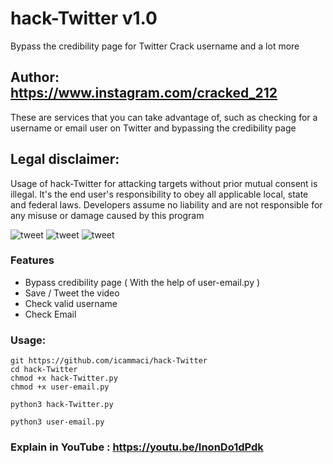 

# hack-Twitter v1.0
 Bypass the credibility page for Twitter Crack username and a lot more 

## Author: https://www.instagram.com/cracked_212


These are services that you can take advantage of, such as checking for a username or email user on Twitter and bypassing the credibility page

## Legal disclaimer:

Usage of hack-Twitter for attacking targets without prior mutual consent is illegal. It's the end user's responsibility to obey all applicable local, state and federal laws. Developers assume no liability and are not responsible for any misuse or damage caused by this program 

![tweet](https://www2.0zz0.com/2020/03/03/17/639226987.png)
![tweet](https://www10.0zz0.com/2020/03/03/18/708260554.png)
![tweet](https://www2.0zz0.com/2020/03/03/18/655508930.png)
### Features
- Bypass credibility page ( With the help of user-email.py )
- Save / Tweet the video
- Check valid username
- Check Email

### Usage:
```
git https://github.com/icammaci/hack-Twitter
cd hack-Twitter
chmod +x hack-Twitter.py
chmod +x user-email.py

python3 hack-Twitter.py

python3 user-email.py

```

### Explain in YouTube : https://youtu.be/InonDo1dPdk

